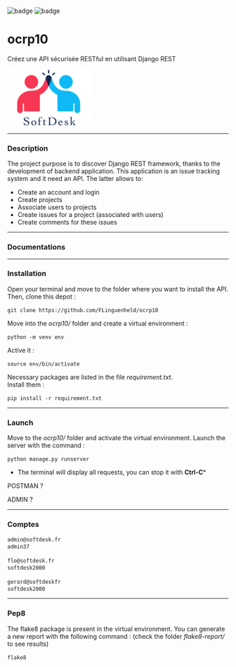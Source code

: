 ![badge](https://img.shields.io/static/v1?label=Project&nbsp;OC&message=10&color=blueviolet&style=for-the-badge)
![badge](https://img.shields.io/static/v1?label=Status&message=In&nbsp;progress&color=green&style=for-the-badge)

# ocrp10

Créez une API sécurisée RESTful en utilisant Django REST

![Logo LITReview](https://raw.githubusercontent.com/FLinguenheld/ocrp10/main/logos/softdesk.png "Logo")

****
### Description
The project purpose is to discover Django REST framework, thanks to the development of backend application.
This application is an issue tracking system and it need an API.
The latter allows to:
- Create an account and login
- Create projects
- Associate users to projects
- Create issues for a project (associated with users)
- Create comments for these issues

****
### Documentations


****
### Installation

Open your terminal and move to the folder where you want to install the API.  
Then, clone this depot :

    git clone https://github.com/FLinguenheld/ocrp10

Move into the *ocrp10/* folder and create a virtual environment :

    python -m venv env

Active it :

    source env/bin/activate

Necessary packages are listed in the file *requirement.txt*.  
Install them :

    pip install -r requirement.txt

****
### Launch

Move to the *ocrp10/* folder and activate the virtual environment.
Launch the server with the command :

    python manage.py runserver

* The terminal will display all requests, you can stop it with **Ctrl-C***


POSTMAN ?



ADMIN ?




****
### Comptes

    admin@softdesk.fr
    admin37

    flo@softdesk.fr
    softdesk2000

    gerard@softdeskfr
    softdesk2000

****
### Pep8

The flake8 package is present in the virtual environment. You can generate a new report with the following command :
(check the folder *flake8-report/* to see results)

    flake8
